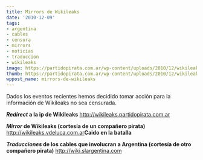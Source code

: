 ```yaml
---
title: Mirrors de Wikileaks
date: '2010-12-09'
tags:
- argentina
- cables
- censura
- mirrors
- noticias
- traduccion
- wikileaks
image: https://partidopirata.com.ar/wp-content/uploads/2010/12/wikileaks.jpg
thumb: https://partidopirata.com.ar/wp-content/uploads/2010/12/wikileaks.jpg
wppost_name: mirrors-de-wikileaks
---
```


Dados los eventos recientes hemos decidido tomar acción para la información de Wikileaks no sea censurada.

<strong><em>Redirect</em> a la ip de Wikileaks</strong>
<a href="http://wikileaks.partidopirata.com.ar" target="_blank">http://wikileaks.partidopirata.com.ar</a>

<strong><em>Mirror</em> de Wikileaks (cortesía de un compañero pirata)</strong>
<a href="http://wikileaks.vdeluca.com.ar" target="_blank">http://wikileaks.vdeluca.com.ar</a><strong>Caido en la batalla</strong>

<strong><em>Traducciones</em> de los cables que involucran a Argentina (cortesía de otro compañero pirata)</strong>
<a href="http://wiki.slargentina.com" target="_blank">http://wiki.slargentina.com</a>
